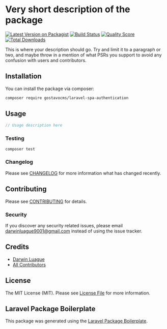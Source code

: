 # Very short description of the package

[![Latest Version on Packagist](https://img.shields.io/packagist/v/gostavocms/laravel-spa-authentication.svg?style=flat-square)](https://packagist.org/packages/gostavocms/laravel-spa-authentication)
[![Build Status](https://img.shields.io/travis/gostavocms/laravel-spa-authentication/master.svg?style=flat-square)](https://travis-ci.org/gostavocms/laravel-spa-authentication)
[![Quality Score](https://img.shields.io/scrutinizer/g/gostavocms/laravel-spa-authentication.svg?style=flat-square)](https://scrutinizer-ci.com/g/gostavocms/laravel-spa-authentication)
[![Total Downloads](https://img.shields.io/packagist/dt/gostavocms/laravel-spa-authentication.svg?style=flat-square)](https://packagist.org/packages/gostavocms/laravel-spa-authentication)

This is where your description should go. Try and limit it to a paragraph or two, and maybe throw in a mention of what PSRs you support to avoid any confusion with users and contributors.

## Installation

You can install the package via composer:

```bash
composer require gostavocms/laravel-spa-authentication
```

## Usage

``` php
// Usage description here
```

### Testing

``` bash
composer test
```

### Changelog

Please see [CHANGELOG](CHANGELOG.md) for more information what has changed recently.

## Contributing

Please see [CONTRIBUTING](CONTRIBUTING.md) for details.

### Security

If you discover any security related issues, please email darwinluague9001@gmail.com instead of using the issue tracker.

## Credits

- [Darwin Luague](https://github.com/gostavocms)
- [All Contributors](../../contributors)

## License

The MIT License (MIT). Please see [License File](LICENSE.md) for more information.

## Laravel Package Boilerplate

This package was generated using the [Laravel Package Boilerplate](https://laravelpackageboilerplate.com).